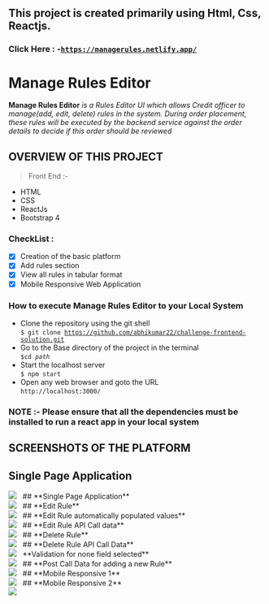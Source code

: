 ## This project is created primarily using Html, Css, Reactjs.
### Click Here : -<code>https://managerules.netlify.app/</code> 

# Manage Rules Editor
**Manage Rules Editor** *is a  Rules Editor UI which allows Credit officer to manage(add, edit, delete) rules in the system. During order placement, these rules will be executed by the backend service against the order details to decide if this order should be reviewed*

## OVERVIEW OF THIS PROJECT

> Front End :-
- HTML
- CSS
- ReactJs
- Bootstrap 4

### CheckList :
- [x] Creation of the basic platform
- [x] Add rules section
- [x] View all rules in tabular format
- [x] Mobile Responsive Web Application

### How to execute Manage Rules Editor to your Local System
- Clone the repository using the git shell <br>
<code>$ git clone https://github.com/abhikumar22/challenge-frontend-solution.git</code> <br>
- Go to the Base directory of the project in the terminal <br>
<code>$cd *path*</code> <br>
- Start the localhost server <br>
<code>$ npm start</code> <br>
- Open any web browser and goto the URL <br>
 <code>http://localhost:3000/</code>
### NOTE :- Please ensure that all the dependencies must be installed to run a react app in your local system 

## SCREENSHOTS OF THE PLATFORM

## **Single Page Application** <br>
<img src="/readme_images/image_1.png">
&nbsp;
## **Single Page Application** <br>
<img src="/readme_images/image_2.png">
&nbsp;
## **Edit Rule** <br>
<img src="/readme_images/image_3.png">
&nbsp;
## **Edit Rule automatically populated values** <br>
<img src="/readme_images/image_5.png">
&nbsp;
## **Edit Rule API Call data** <br>
<img src="/readme_images/image_6.png">
&nbsp;
## **Delete Rule** <br>
<img src="/readme_images/image_4.png">
&nbsp;
## **Delete Rule API Call Data** <br>
<img src="/readme_images/image_7.png">
&nbsp;
**Validation for none field selected** <br>
<img src="/readme_images/image_8.png">
&nbsp;
## **Post Call Data for adding a new Rule** <br>
<img src="/readme_images/image_9.png">
&nbsp;
## **Mobile Responsive 1** <br>
<img src="/readme_images/image_10.png">
&nbsp;
## **Mobile Responsive 2** <br>
<img src="/readme_images/image_11.png">
&nbsp;
